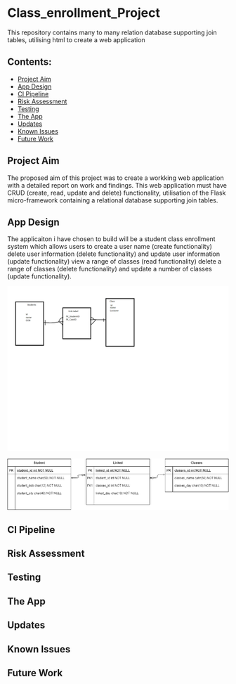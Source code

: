 # Class_enrollment_Project
This repository contains many to many relation database supporting join tables, utilising html to create a web application

## Contents:
* [Project Aim](#Project-Aim)  
* [App Design](#App-Design)
* [CI Pipeline](#CI-Pipeline)  
* [Risk Assessment](#Risk-Assessment)
* [Testing](#Testing)
* [The App](#The-App)
* [Updates](#Updates)
* [Known Issues](#Known-Issues)
* [Future Work](#Future-Work)

## Project Aim 
The proposed aim of this project was to create a workking web application with a detailed report on work and findings.
This web application must have CRUD (create, read, update and delete) functionality, utilisation of the Flask micro-framework containing a relational database supporting join tables. 

## App Design
The applicaiton i have chosen to build will be a student class enrollment system which allows users to create a user name (create functionality) delete user information (delete functionality) and update user information (update functionality) view a range of classes (read functionality) delete a range of classes (delete functionality) and update a number of classes (update functionality).

![EarlyERD](https://github.com/MrLucien-Johnson/Class_enrollment_Project/blob/dtests/images/early_erd.png)

![UpdatedERD](https://github.com/MrLucien-Johnson/Class_enrollment_Project/blob/dtests/images/currentERD.png)

## CI Pipeline 

## Risk Assessment

## Testing

## The App

## Updates

## Known Issues

## Future Work
